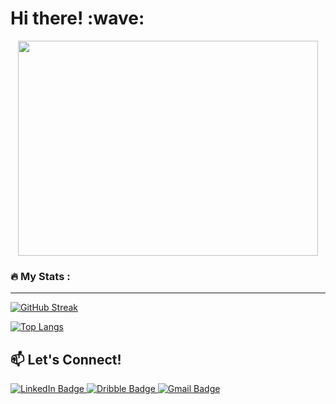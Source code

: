 <h1>Hi there! :wave:</h1>


<p align="center">
<img src="https://media2.giphy.com/media/j0HjChGV0J44KrrlGv/giphy.gif?cid=ecf05e471wuvhyc7s9wg6c4icta4makzpt0ofwrcckxrbf5z&rid=giphy.gif&ct=s" width="480" height="344" frameBorder="0" class="giphy-embed" allowFullScreen>
</p>

### :fire: My Stats :
---

[![GitHub Streak](http://github-readme-streak-stats.herokuapp.com?user=hilsaevp&theme=light&background=ffffff)](https://git.io/streak-stats)

[![Top Langs](https://github-readme-stats.vercel.app/api/top-langs/?username=hilsaevp&layout=compact&theme=light)](https://github.com/anuraghazra/github-readme-stats)


:mailbox: Let's Connect!
---

<div id="badges">
    <a href="http://linkedin.com/in/hilsa-parinding/" target="_blank">
    <img src="https://img.shields.io/badge/LinkedIn-blue?style=for-the-badge&logo=linkedin&logoColor=white" alt="LinkedIn Badge"/>
    </a>
    <a href="https://dribbble.com/hilsaevp" target="_blank">
    <img src="https://img.shields.io/badge/Dribbble-pink?style=for-the-badge&logo=dribbble&logoColor=white" alt="Dribble Badge"/>
    </a>
    <a href="mailto:h.parinding@gmail.com" target="_blank">
    <img src="https://img.shields.io/badge/Gmail-red?style=for-the-badge&logo=gmail&logoColor=white" alt="Gmail Badge"/>
    </a>
</div>

